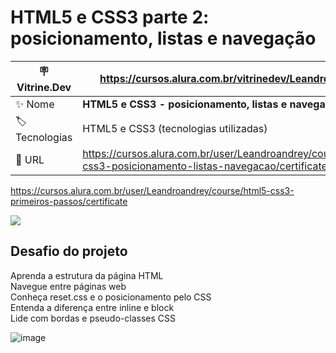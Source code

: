 # HTML5 e CSS3 parte 2: posicionamento, listas e navegação

| :placard: Vitrine.Dev| https://cursos.alura.com.br/vitrinedev/Leandroandrey
| -------------  | --- |
| :sparkles: Nome        | **HTML5 e CSS3 - posicionamento, listas e navegação**
| :label: Tecnologias |  HTML5 e CSS3 (tecnologias utilizadas)
| :rocket: URL         | https://cursos.alura.com.br/user/Leandroandrey/course/html5-css3-posicionamento-listas-navegacao/certificate
https://cursos.alura.com.br/user/Leandroandrey/course/html5-css3-primeiros-passos/certificate

<!-- Inserir imagem com a #vitrinedev ao final do link -->
![](![Screenshot_4](https://user-images.githubusercontent.com/65931981/206862070-868e44b1-311a-45b4-8746-f853dd3b64b0.png)#vitrinedev)

## Desafio do projeto

Aprenda a estrutura da página HTML<br />
Navegue entre páginas web<br />
Conheça reset.css e o posicionamento pelo CSS<br />
Entenda a diferença entre inline e block<br />
Lide com bordas e pseudo-classes CSS

![image](https://user-images.githubusercontent.com/65931981/208199477-3a3d093f-d41f-422d-ba9d-d13932b73f39.png)
